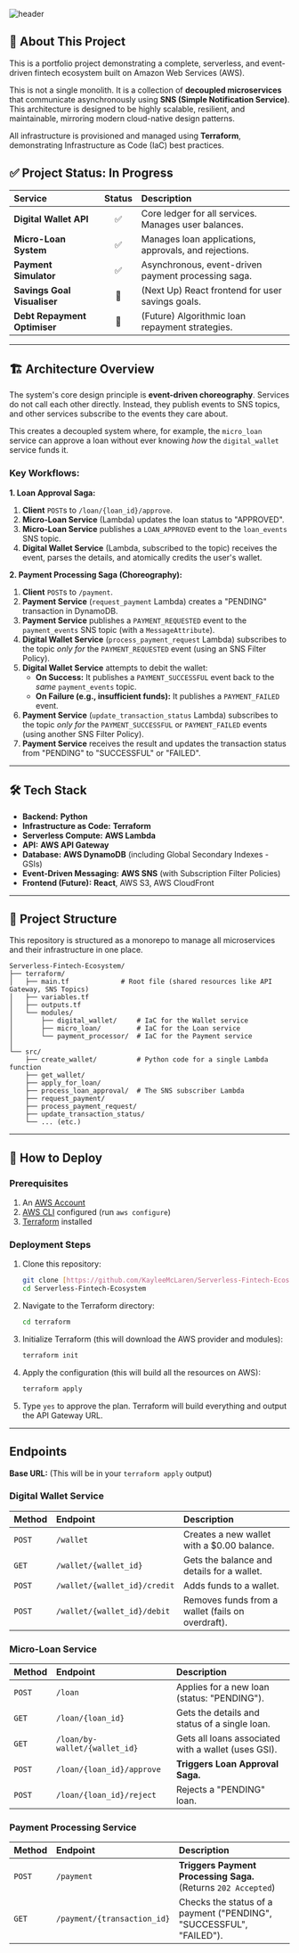 ![header](https://capsule-render.vercel.app/api?type=waving&height=200&color=gradient&text=Serverless%20Fintech%20Ecosystem&fontSize=35&strokeWidth=0&desc=An%20Event-Driven%20Microservice%20Portfolio%20on%20AWS&descAlign=50&descAlignY=62&reversal=false&fontAlign=50&fontAlignY=40)

## 📖 About This Project

This is a portfolio project demonstrating a complete, serverless, and event-driven fintech ecosystem built on Amazon Web Services (AWS).

This is not a single monolith. It is a collection of **decoupled microservices** that communicate asynchronously using **SNS (Simple Notification Service)**. This architecture is designed to be highly scalable, resilient, and maintainable, mirroring modern cloud-native design patterns.

All infrastructure is provisioned and managed using **Terraform**, demonstrating Infrastructure as Code (IaC) best practices.

## ✅ Project Status: In Progress

| Service | Status | Description |
| :--- | :---: | :--- |
| **Digital Wallet API** | ✅ | Core ledger for all services. Manages user balances. |
| **Micro-Loan System** | ✅ | Manages loan applications, approvals, and rejections. |
| **Payment Simulator** | ✅ | Asynchronous, event-driven payment processing saga. |
| **Savings Goal Visualiser** | 🔲 | (Next Up) React frontend for user savings goals. |
| **Debt Repayment Optimiser** | 🔲 | (Future) Algorithmic loan repayment strategies. |

---

## 🏗️ Architecture Overview

The system's core design principle is **event-driven choreography**. Services do not call each other directly. Instead, they publish events to SNS topics, and other services subscribe to the events they care about.

This creates a decoupled system where, for example, the `micro_loan` service can approve a loan without ever knowing *how* the `digital_wallet` service funds it.

### Key Workflows:

**1. Loan Approval Saga:**
1.  **Client** `POST`s to `/loan/{loan_id}/approve`.
2.  **Micro-Loan Service** (Lambda) updates the loan status to "APPROVED".
3.  **Micro-Loan Service** publishes a `LOAN_APPROVED` event to the `loan_events` SNS topic.
4.  **Digital Wallet Service** (Lambda, subscribed to the topic) receives the event, parses the details, and atomically credits the user's wallet.

**2. Payment Processing Saga (Choreography):**
1.  **Client** `POST`s to `/payment`.
2.  **Payment Service** (`request_payment` Lambda) creates a "PENDING" transaction in DynamoDB.
3.  **Payment Service** publishes a `PAYMENT_REQUESTED` event to the `payment_events` SNS topic (with a `MessageAttribute`).
4.  **Digital Wallet Service** (`process_payment_request` Lambda) subscribes to the topic *only for* the `PAYMENT_REQUESTED` event (using an SNS Filter Policy).
5.  **Digital Wallet Service** attempts to debit the wallet:
    * **On Success:** It publishes a `PAYMENT_SUCCESSFUL` event back to the *same* `payment_events` topic.
    * **On Failure (e.g., insufficient funds):** It publishes a `PAYMENT_FAILED` event.
6.  **Payment Service** (`update_transaction_status` Lambda) subscribes to the topic *only for* the `PAYMENT_SUCCESSFUL` or `PAYMENT_FAILED` events (using another SNS Filter Policy).
7.  **Payment Service** receives the result and updates the transaction status from "PENDING" to "SUCCESSFUL" or "FAILED".

---

## 🛠️ Tech Stack

* **Backend:** **Python**
* **Infrastructure as Code:** **Terraform**
* **Serverless Compute:** **AWS Lambda**
* **API:** **AWS API Gateway**
* **Database:** **AWS DynamoDB** (including Global Secondary Indexes - GSIs)
* **Event-Driven Messaging:** **AWS SNS** (with Subscription Filter Policies)
* **Frontend (Future):** **React**, AWS S3, AWS CloudFront

---

## 📂 Project Structure

This repository is structured as a monorepo to manage all microservices and their infrastructure in one place.

```
Serverless-Fintech-Ecosystem/
├── terraform/
│   ├── main.tf             # Root file (shared resources like API Gateway, SNS Topics)
│   ├── variables.tf
│   ├── outputs.tf
│   └── modules/
│       ├── digital_wallet/     # IaC for the Wallet service
│       ├── micro_loan/         # IaC for the Loan service
│       └── payment_processor/  # IaC for the Payment service
│
└── src/
    ├── create_wallet/          # Python code for a single Lambda function
    ├── get_wallet/
    ├── apply_for_loan/
    ├── process_loan_approval/  # The SNS subscriber Lambda
    ├── request_payment/
    ├── process_payment_request/
    ├── update_transaction_status/
    └── ... (etc.)
```

---

## 🚀 How to Deploy

### Prerequisites
1.  An [AWS Account](https://aws.amazon.com/)
2.  [AWS CLI](https://aws.amazon.com/cli/) configured (run `aws configure`)
3.  [Terraform](https://www.terraform.io/downloads.html) installed

### Deployment Steps
1.  Clone this repository:
    ```bash
    git clone [https://github.com/KayleeMcLaren/Serverless-Fintech-Ecosystem.git](https://github.com/KayleeMcLaren/Serverless-Fintech-Ecosystem.git)
    cd Serverless-Fintech-Ecosystem
    ```

2.  Navigate to the Terraform directory:
    ```bash
    cd terraform
    ```

3.  Initialize Terraform (this will download the AWS provider and modules):
    ```bash
    terraform init
    ```

4.  Apply the configuration (this will build all the resources on AWS):
    ```bash
    terraform apply
    ```

5.  Type `yes` to approve the plan. Terraform will build everything and output the API Gateway URL.

---

## Endpoints

**Base URL:** (This will be in your `terraform apply` output)

### Digital Wallet Service
| Method | Endpoint | Description |
| :--- | :--- | :--- |
| `POST` | `/wallet` | Creates a new wallet with a $0.00 balance. |
| `GET` | `/wallet/{wallet_id}` | Gets the balance and details for a wallet. |
| `POST` | `/wallet/{wallet_id}/credit` | Adds funds to a wallet. |
| `POST` | `/wallet/{wallet_id}/debit` | Removes funds from a wallet (fails on overdraft). |

### Micro-Loan Service
| Method | Endpoint | Description |
| :--- | :--- | :--- |
| `POST` | `/loan` | Applies for a new loan (status: "PENDING"). |
| `GET` | `/loan/{loan_id}` | Gets the details and status of a single loan. |
| `GET` | `/loan/by-wallet/{wallet_id}` | Gets all loans associated with a wallet (uses GSI). |
| `POST` | `/loan/{loan_id}/approve` | **Triggers Loan Approval Saga.** |
| `POST` | `/loan/{loan_id}/reject` | Rejects a "PENDING" loan. |

### Payment Processing Service
| Method | Endpoint | Description |
| :--- | :--- | :--- |
| `POST` | `/payment` | **Triggers Payment Processing Saga.** (Returns `202 Accepted`) |
| `GET` | `/payment/{transaction_id}` | Checks the status of a payment ("PENDING", "SUCCESSFUL", "FAILED"). |